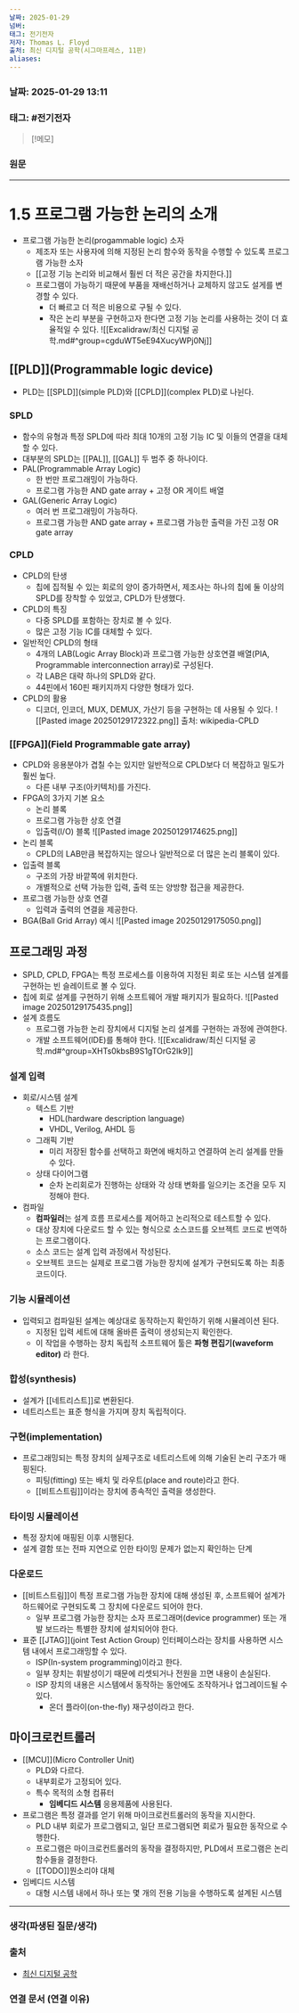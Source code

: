 ```yaml
---
날짜: 2025-01-29
넘버: 
태그: 전기전자
저자: Thomas L. Floyd
출처: 최신 디지털 공학(시그마프레스, 11판)
aliases:
---
```

### 날짜:  2025-01-29 13:11

### 태그: #전기전자

>[!메모]
>

### 원문
---
# 1.5 프로그램 가능한 논리의 소개
- 프로그램 가능한 논리(progammable logic) 소자
	- 제조자 또는 사용자에 의해 지정된 논리 함수와 동작을 수행할 수 있도록 프로그램 가능한 소자
	- [[고정 기능 논리와 비교해서 훨씬 더 적은 공간을 차지한다.]]
	- 프로그램이 가능하기 때문에 부품을 재배선하거나 교체하지 않고도 설게를 변경할 수 있다.
		- 더 빠르고 더 적은 비용으로 구될 수 있다.
		- 작은 논리 부분을 구현하고자 한다면 고정 기능 논리를 사용하는 것이 더 효율적일 수 있다.
![[Excalidraw/최신 디지털 공학.md#^group=cgduWT5eE94XucyWPj0Nj]]
## [[PLD]](Programmable logic device)
- PLD는 [[SPLD]](simple PLD)와 [[CPLD]](complex PLD)로 나뉜다.
### SPLD
- 함수의 유형과 특정 SPLD에 따라 최대 10개의 고정 기능 IC 및 이들의 연결을 대체할 수 있다.
- 대부분의 SPLD는 [[PAL]], [[GAL]] 두 범주 중 하나이다.
- PAL(Programmable Array Logic)
	- 한 번만 프로그래밍이 가능하다.
	- 프로그램 가능한 AND gate array + 고정 OR 게이트 배열
- GAL(Generic Array Logic)
	- 여러 번 프로그래밍이 가능하다.
	- 프로그램 가능한 AND gate array + 프로그램 가능한 출력을 가진 고정 OR gate array
### CPLD
- CPLD의 탄생
	- 칩에 집적될 수 있는 회로의 양이 증가하면서, 제조사는 하나의 칩에 둘 이상의 SPLD를 장착할 수 있었고, CPLD가 탄생했다.
- CPLD의 특징
	- 다중 SPLD를 포함하는 장치로 볼 수 있다.
	- 많은 고정 기능 IC를 대체할 수 있다.
- 일반적인 CPLD의 형태
	- 4개의 LAB(Logic Array Block)과 프로그램 가능한 상호연결 배열(PIA, Programmable interconnection array)로 구성된다.
	- 각 LAB은 대략 하나의 SPLD와 같다.
	- 44핀에서 160핀 패키지까지 다양한 형태가 있다.
- CPLD의 활용
	- 디코더, 인코더, MUX, DEMUX, 가산기 등을 구현하는 데 사용될 수 있다.
![[Pasted image 20250129172322.png]]
출처: wikipedia-CPLD
### [[FPGA]](Field Programmable gate array)
- CPLD와 응용분야가 겹칠 수는 있지만 일반적으로 CPLD보다 더 복잡하고 밀도가 훨씬 높다.
	- 다른 내부 구조(아키텍처)를 가진다.
- FPGA의 3가지 기본 요소
	- 논리 블록
	- 프로그램 가능한 상호 연결
	- 입출력(I/O) 블록
![[Pasted image 20250129174625.png]]
- 논리 블록
	- CPLD의 LAB만큼 복잡하지는 않으나 일반적으로 더 많은 논리 블록이 있다.
- 입출력 블록
	- 구조의 가장 바깥쪽에 위치한다.
	- 개별적으로 선택 가능한 입력, 출력 또는 양방향 접근을 제공한다.
- 프로그램 가능한 상호 연결
	- 입력과 출력의 연결을 제공한다.
- BGA(Ball Grid Array) 예시
![[Pasted image 20250129175050.png]]
## 프로그래밍 과정
- SPLD, CPLD, FPGA는 특정 프로세스를 이용하여 지정된 회로 또는 시스템 설계를 구현하는 빈 슬레이트로 볼 수 있다.
- 칩에 회로 설계를 구현하기 위해 소프트웨어 개발 패키지가 필요하다.
![[Pasted image 20250129175435.png]]
- 설계 흐름도
	- 프로그램 가능한 논리 장치에서 디지털 논리 설계를 구현하는 과정에 관여한다.
	- 개발 소프트웨어(IDE)를 통해야 한다.
![[Excalidraw/최신 디지털 공학.md#^group=XHTs0kbsB9S1gTOrG2Ik9]]
### 설계 입력
- 회로/시스템 설계
	- 텍스트 기반
		- HDL(hardware description language)
		- VHDL, Verilog, AHDL 등
	- 그래픽 기반
		- 미리 저장된 함수를 선택하고 화면에 배치하고 연결하여 논리 설계를 만들 수 있다.
	- 상태 다이어그램
		- 순차 논리회로가 진행하는 상태와 각 상태 변화를 일으키는 조건을 모두 지정해야 한다.
- 컴파일
	- **컴파일러**는 설계 흐름 프로세스를 제어하고 논리적으로 테스트할 수 있다.
	- 대상 장치에 다운로드 할 수 있는 형식으로 소스코드를 오브젝트 코드로 번역하는 프로그램이다.
	- 소스 코드는 설계 입력 과정에서 작성된다.
	- 오브젝트 코드는 실제로 프로그램 가능한 장치에 설계가 구현되도록 하는 최종 코드이다.
### 기능 시뮬레이션
- 입력되고 컴파일된 설계는 예상대로 동작하는지 확인하기 위해 시뮬레이션 된다.
	- 지정된 입력 세트에 대해 올바른 출력이 생성되는지 확인한다.
	- 이 작업을 수행하는 장치 독립적 소프트웨어 툴은 **파형 편집기(waveform editor)** 라 한다.
### 합성(synthesis)
- 설계가 [[네트리스트]]로 변환된다.
- 네트리스트는 표준 형식을 가지며 장치 독립적이다.
### 구현(implementation)
- 프로그래밍되는 특정 장치의 실제구조로 네트리스트에 의해 기술된 논리 구조가 매핑된다.
	- 피팅(fitting) 또는 배치 및 라우트(place and route)라고 한다.
	- [[비트스트림]]이라는 장치에 종속적인 출력을 생성한다.
### 타이밍 시뮬레이션
- 특정 장치에 매핑된 이후 시행된다.
- 설계 결함 또는 전파 지연으로 인한 타이밍 문제가 없는지 확인하는 단계
### 다운로드
- [[비트스트림]]이 특정 프로그램 가능한 장치에 대해 생성된 후, 소프트웨어 설계가 하드웨어로 구현되도록 그 장치에 다운로드 되어야 한다.
	- 일부 프로그램 가능한 장치는 소자 프로그래머(device programmer) 또는 개발 보드라는 특별한 장치에 설치되어야 한다.
- 표준 [[JTAG]](joint Test Action Group) 인터페이스라는 장치를 사용하면 시스템 내에서 프로그래밍할 수 있다.
	- ISP(In-system programming)이라고 한다.
	- 일부 장치는 휘발성이기 때문에 리셋되거나 전원을 끄면 내용이 손실된다.
	- ISP 장치의 내용은 시스템에서 동작하는 동안에도 조작하거나 업그레이드될 수 있다.
		- 온더 플라이(on-the-fly) 재구성이라고 한다.

## 마이크로컨트롤러
- [[MCU]](Micro Controller Unit)
	- PLD와 다르다.
	- 내부회로가 고정되어 있다.
	- 특수 목적의 소형 컴퓨터
		- **임베디드 시스템** 응용제품에 사용된다.
- 프로그램은 특정 결과를 얻기 위해 마이크로컨트롤러의 동작을 지시한다.
	- PLD 내부 회로가 프로그램되고, 일단 프로그램되면 회로가 필요한 동작으로 수행한다.
	- 프로그램은 마이크로컨트롤러의 동작을 결정하지만, PLD에서 프로그램은 논리함수들을 결정한다.
	- [[TODO]]뭔소리야 대체
- 임베디드 시스템
	- 대형 시스템 내에서 하나 또는 몇 개의 전용 기능을 수행하도록 설계된 시스템

---
### 생각(파생된 질문/생각)

### 출처
- [최신 디지털 공학](https://product.kyobobook.co.kr/detail/S000001810571)
### 연결 문서 (연결 이유)
